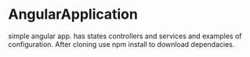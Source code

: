 # AngularApplication
simple angular app.
has states controllers and services and examples of configuration.
After cloning use npm install to download dependacies. 
